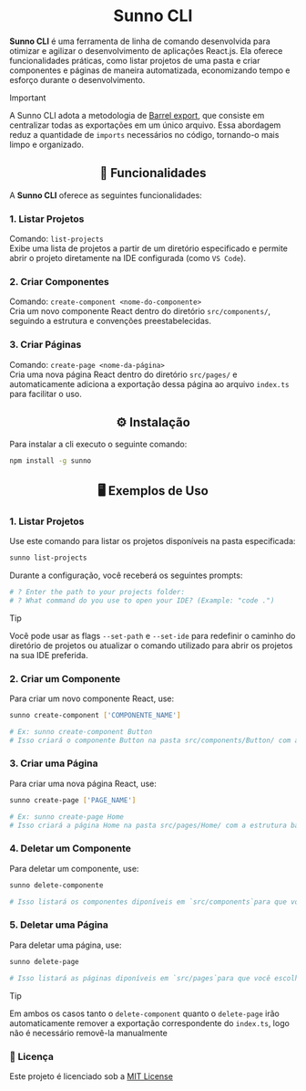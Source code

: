 <h1 align="center"> Sunno CLI </h1>

**Sunno CLI** é uma ferramenta de linha de comando desenvolvida para otimizar e agilizar o desenvolvimento de aplicações React.js. Ela oferece funcionalidades práticas, como listar projetos de uma pasta e criar componentes e páginas de maneira automatizada, economizando tempo e esforço durante o desenvolvimento.

> [!IMPORTANT]
> A Sunno CLI adota a metodologia de [Barrel export](https://basarat.gitbook.io/typescript/main-1/barrel), que consiste em centralizar todas as exportações em um único arquivo.
> Essa abordagem reduz a quantidade de `imports` necessários no código, tornando-o mais limpo e organizado.

<h2 align="center"> 🚀 Funcionalidades </h2>

A **Sunno CLI** oferece as seguintes funcionalidades:

### 1. **Listar Projetos**

Comando: `list-projects`  
Exibe uma lista de projetos a partir de um diretório especificado e permite abrir o projeto diretamente na IDE configurada (como `VS Code`).

### 2. **Criar Componentes**

Comando: `create-component <nome-do-componente>`  
Cria um novo componente React dentro do diretório `src/components/`, seguindo a estrutura e convenções preestabelecidas.

### 3. **Criar Páginas**

Comando: `create-page <nome-da-página>`  
Cria uma nova página React dentro do diretório `src/pages/` e automaticamente adiciona a exportação dessa página ao arquivo `index.ts` para facilitar o uso.

<h2 align="center"> ⚙️ Instalação </h2>
Para instalar a cli executo o seguinte comando:

```bash
npm install -g sunno
```

<h2 align="center"> 🖥️ Exemplos de Uso </h2>

### 1. Listar Projetos

Use este comando para listar os projetos disponíveis na pasta especificada:

```bash
sunno list-projects
```

Durante a configuração, você receberá os seguintes prompts:

```bash
# ? Enter the path to your projects folder:
# ? What command do you use to open your IDE? (Example: "code .")
```

> [!TIP]
> Você pode usar as flags `--set-path` e `--set-ide` para redefinir o caminho do diretório de
> projetos ou atualizar o comando utilizado para abrir os projetos na sua IDE preferida.

### 2. Criar um Componente

Para criar um novo componente React, use:

```bash
sunno create-component ['COMPONENTE_NAME']

# Ex: sunno create-component Button
# Isso criará o componente Button na pasta src/components/Button/ com a estrutura básica.
```

### 3. Criar uma Página

Para criar uma nova página React, use:

```bash
sunno create-page ['PAGE_NAME']

# Ex: sunno create-page Home
# Isso criará a página Home na pasta src/pages/Home/ com a estrutura básica.
```

### 4. Deletar um Componente

Para deletar um componente, use:

```bash
sunno delete-componente

# Isso listará os componentes diponíveis em `src/components`para que você escolha.
```

### 5. Deletar uma Página

Para deletar uma página, use:

```bash
sunno delete-page

# Isso listará as páginas diponíveis em `src/pages`para que você escolha.
```

> [!TIP]
> Em ambos os casos tanto o `delete-component` quanto o `delete-page` irão automaticamente remover a exportação correspondente do
>`index.ts`, logo não é necessário removê-la manualmente

### 📄 Licença

Este projeto é licenciado sob a [MIT License](https://github.com/RaianRodrigues/sunno/blob/main/LICENSE)
